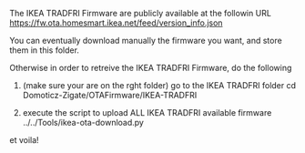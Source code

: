 The IKEA TRADFRI Firmware are publicly available at the followin URL
https://fw.ota.homesmart.ikea.net/feed/version_info.json

You can eventually download manually the firmware you want, and store them in this folder.

Otherwise in order to retreive the IKEA TRADFRI Firmware, do the following

1. (make sure your are on the rght folder) go to the IKEA TRADFRI folder
   cd Domoticz-Zigate/OTAFirmware/IKEA-TRADFRI

2. execute the script to upload ALL IKEA TRADFRI available firmware
   ../../Tools/ikea-ota-download.py

et voila!
